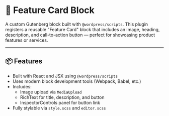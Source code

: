 # 🧱 Feature Card Block

A custom Gutenberg block built with `@wordpress/scripts`. This plugin registers a reusable "Feature Card" block that includes an image, heading, description, and call-to-action button — perfect for showcasing product features or services.

---

## 📦 Features

- Built with React and JSX using `@wordpress/scripts`
- Uses modern block development tools (Webpack, Babel, etc.)
- Includes:
  - Image upload via `MediaUpload`
  - RichText for title, description, and button
  - InspectorControls panel for button link
- Fully stylable via `style.scss` and `editor.scss`
